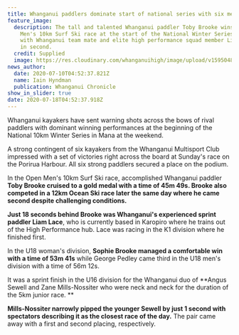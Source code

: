 ```yaml
---
title: Whanganui paddlers dominate start of national series with six medals
feature_image:
  description: The tall and talented Whanganui paddler Toby Brooke wins the Open
    Men's 10km Surf Ski race at the start of the National Winter Series in Mana,
    with Whanganui team mate and elite high performance squad member Liam Lace
    in second.
  credit: Supplied
  image: https://res.cloudinary.com/whanganuihigh/image/upload/v1595048105/News/Toby_Brooke._ex_Chron_10.7.20.jpg
news_author:
  date: 2020-07-10T04:52:37.821Z
  name: Iain Hyndman
  publication: Whanganui Chronicle
show_in_slider: true
date: 2020-07-18T04:52:37.918Z
---
```

Whanganui kayakers have sent warning shots across the bows of rival paddlers with dominant winning performances at the beginning of the National 10km Winter Series in Mana at the weekend.

A strong contingent of six kayakers from the Whanganui Multisport Club impressed with a set of victories right across the board at Sunday's race on the Porirua Harbour. All six strong paddlers secured a place on the podium.

In the Open Men's 10km Surf Ski race, accomplished Whanganui paddler **Toby Brooke cruised to a gold medal with a time of 45m 49s. Brooke also competed in a 12km Ocean Ski race later the same day where he came second despite challenging conditions.**

**Just 18 seconds behind Brooke was Whanganui's experienced sprint paddler Liam Lace**, who is currently based in Karopiro where he trains out of the High Performance hub. Lace was racing in the K1 division where he finished first.

In the U18 woman's division, **Sophie Brooke managed a comfortable win with a time of 53m 41s** while George Pedley came third in the U18 men's division with a time of 56m 12s.

It was a sprint finish in the U16 division for the Whanganui duo of **Angus Sewell and Zane Mills-Nossiter who were neck and neck for the duration of the 5km junior race.**

**Mills-Nossiter narrowly pipped the younger Sewell by just 1 second with spectators describing it as the closest race of the day.** The pair came away with a first and second placing, respectively.


